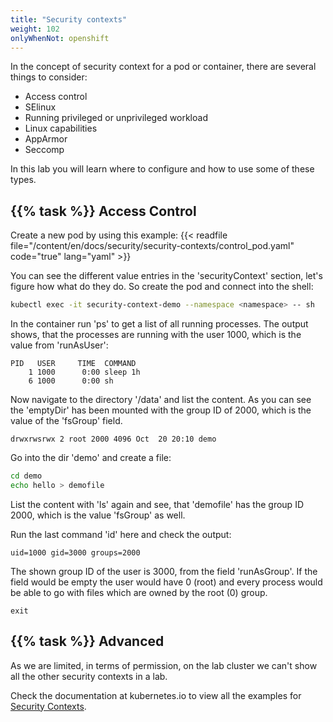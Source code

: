 ```yaml
---
title: "Security contexts"
weight: 102
onlyWhenNot: openshift
---
```


In the concept of security context for a pod or container, there are several things to consider:

* Access control
* SElinux
* Running privileged or unprivileged workload
* Linux capabilities
* AppArmor
* Seccomp

In this lab you will learn where to configure and how to use some of these types.


## {{% task %}} Access Control

Create a new pod by using this example:
{{< readfile file="/content/en/docs/security/security-contexts/control_pod.yaml" code="true" lang="yaml" >}}

You can see the different value entries in the 'securityContext' section, let's figure how what do they do. So create the pod and connect into the shell:

```bash
kubectl exec -it security-context-demo --namespace <namespace> -- sh
```

In the container run 'ps' to get a list of all running processes. The output shows, that the processes are running with the user 1000, which is the value from 'runAsUser':

```
PID   USER     TIME  COMMAND
    1 1000      0:00 sleep 1h
    6 1000      0:00 sh
```

Now navigate to the directory '/data' and list the content. As you can see the 'emptyDir' has been mounted with the group ID of 2000, which is the value of the 'fsGroup' field.

```
drwxrwsrwx 2 root 2000 4096 Oct  20 20:10 demo
```

Go into the dir 'demo' and create a file:

```bash
cd demo
echo hello > demofile
```

List the content with 'ls' again and see, that 'demofile' has the group ID 2000, which is the value 'fsGroup' as well.

Run the last command 'id' here and check the output:

```
uid=1000 gid=3000 groups=2000
```

The shown group ID of the user is 3000, from the field 'runAsGroup'. If the field would be empty the user would have 0 (root) and every process would be able to go with files which are owned by the root (0) group.

```
exit
```


## {{% task %}} Advanced

As we are limited, in terms of permission, on the lab cluster we can't show all the other security contexts in a lab.

Check the documentation at kubernetes.io to view all the examples for [Security Contexts](https://kubernetes.io/docs/tasks/configure-pod-container/security-context/).
